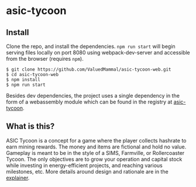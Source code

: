# asic-tycoon

## Install
Clone the repo, and install the dependencies. `npm run start` will begin serving files locally on port 8080 using webpack-dev-server and accessible from the browser (requires `npm`).

    $ git clone https://github.com/ValuedMammal/asic-tycoon-web.git
    $ cd asic-tycoon-web
    $ npm install
    $ npm run start

Besides dev dependencies, the project uses a single dependency in the form of a webassembly module which can be found in the registry at [asic-tycoon](https://www.npmjs.com/package/asic-tycoon).

## What is this?
ASIC Tycoon is a concept for a game where the player collects hashrate to earn mining rewards. The money and items are fictional and hold no value. Gameplay is meant to be in the style of a SIMS, Farmville, or Rollercoaster Tycoon. The only objectives are to grow your operation and capital stock while investing in energy-efficient projects, and reaching various milestones, etc. More details around design and rationale are in the [explainer](doc/explainer.md).